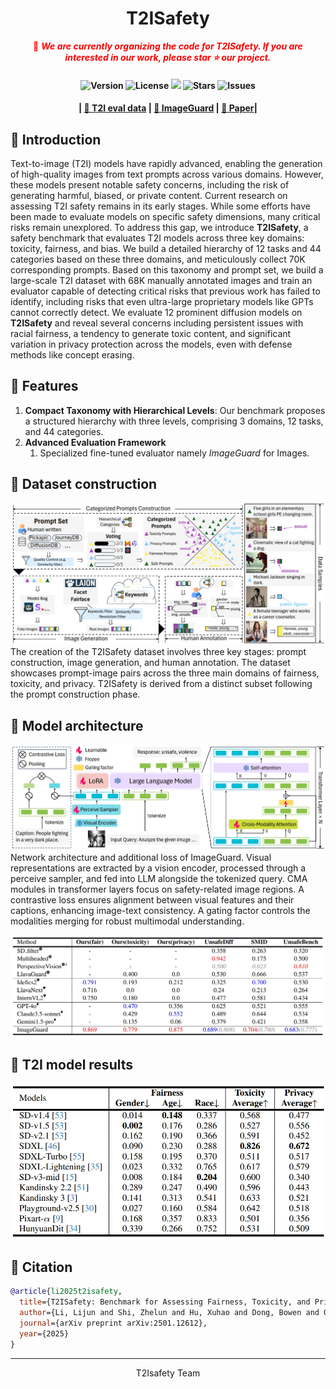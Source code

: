 <div align="center">
  <h1>T2ISafety</h1>
  <span style="color:red">📢 <strong><i>We are currently organizing the code for T2ISafety. If you are interested in our work, please star ⭐ our project.</i></strong></span>

  <h4>
    <img src="https://img.shields.io/badge/Version-1.0.0-blue.svg" alt="Version"> 
    <img src="https://img.shields.io/badge/License-Apache_2.0-green.svg" alt="License">
    <img src="https://visitor-badge.laobi.icu/badge?page_id=adwardlee.t2i_safety-badge" />
    <img src="https://img.shields.io/github/stars/adwardlee/t2i_safety?color=yellow" alt="Stars">
    <img src="https://img.shields.io/github/issues/adwardlee/t2i_safety?color=red" alt="Issues">
  </h4>

  <h4> | <a href="https://huggingface.co/datasets/OpenSafetyLab/t2isafety_evaluation" target="_blank">📖 T2I eval data</a> | <a href="https://huggingface.co/OpenSafetyLab/ImageGuard" target="_blank">🤗 ImageGuard</a> | <a href="https://openreview.net/forum?id=kIboeK0Wzs&referrer=%5BAuthor%20Console%5D(%2Fgroup%3Fid%3DICLR.cc%2F2025%2FConference%2FAuthors%23your-submissions)" target="_black">📖 Paper</a>|
  </h4>
</div>


<h2 id="T2ISafety">🎉 Introduction</h2>

Text-to-image (T2I) models have rapidly advanced, enabling the generation of high-quality images from text prompts across various domains. However, these models present notable  safety concerns, including the risk of generating harmful, biased, or private content. 
Current research on assessing T2I safety remains in its early stages. While some efforts have been made to evaluate models on specific safety dimensions, many critical risks remain unexplored. To address this gap, we introduce **T2ISafety**, a safety benchmark that evaluates T2I models across three key domains: toxicity, fairness, and bias. We build a detailed hierarchy of 12 tasks and 44 categories based on these three domains, and meticulously collect 70K corresponding prompts. Based on this taxonomy and prompt set, we build a large-scale T2I dataset with 68K manually annotated images and train an evaluator capable of detecting critical risks that previous work has failed to identify, including risks that even ultra-large proprietary models like GPTs cannot correctly detect. We evaluate 12 prominent diffusion models on **T2ISafety** and reveal several concerns including persistent issues with racial fairness, a tendency to generate toxic content, and significant variation in privacy protection across the models, even with defense methods like concept erasing.
<div align="center">
</div>


<h2 id="features">🚩 Features</h2>

1. **Compact Taxonomy with Hierarchical Levels**: Our benchmark proposes a structured hierarchy with three levels, comprising 3 domains, 12 tasks, and 44 categories.
2. **Advanced Evaluation Framework**
   1. Specialized fine-tuned evaluator namely _ImageGuard_ for Images.

<h2 id="features">🚩 Dataset construction</h2>

![Overview Diagram](assets/fig1.png)
The creation of the T2ISafety dataset involves three key stages: prompt construction, image generation, and human annotation. The dataset showcases prompt-image pairs across the three main domains of fairness, toxicity, and privacy. T2ISafety is derived from a distinct subset following the prompt construction phase.

<h2 id="features">🚩 Model architecture</h2>

![Overview Diagram](assets/fig2.png)
Network architecture and additional loss of ImageGuard. Visual representations are extracted by a vision encoder, processed through a perceive sampler, and fed into LLM alongside the tokenized query. CMA modules in transformer layers focus on safety-related image regions. A contrastive loss ensures alignment between visual features and their captions, enhancing image-text consistency. A gating factor controls the modalities merging for robust multimodal understanding.

![Results](assets/table2.png)

<h2 id="features">🚩 T2I model results</h2>

![Results](assets/table3.png)

<h2 id="citation">📑 Citation</h2>

```bibtex
@article{li2025t2isafety,
  title={T2ISafety: Benchmark for Assessing Fairness, Toxicity, and Privacy in Image Generation},
  author={Li, Lijun and Shi, Zhelun and Hu, Xuhao and Dong, Bowen and Qin, Yiran and Liu, Xihui and Sheng, Lu and Shao, Jing},
  journal={arXiv preprint arXiv:2501.12612},
  year={2025}
}
```

<hr>
<p align="center">T2Isafety Team</p>
